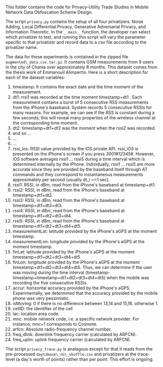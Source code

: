 This folder contains the code for Privacy-Utility Trade Studies in Mobile Network Data Obfuscation Scheme Design.

The script `privacy.py` contains the setup of all four privatizers: Noise Adding, Local Differential Privacy, Generative Adversarial Privacy, and Information Theoretic. In the `__main__` function, the developer can select which privatizer to test, and running this script will vary the parameter specific to that privatizer and record data to a csv file according to the privatizer name.

The data for these experiments is contained in the zipped file `augmented\_data.csv.tar.gz`. It contains GSM measurements from 9 users in the city of Chania over approximately 8 months. This dataset comes from the thesis work of  Emmanouil Alimpertis. Here is a short description for each of the dataset variables:

1. timestamp: It contains the exact date and the time moment of the measurement.
2. dt1: rrsi1 was recorded at the time moment timestamp+dt1 . Each measurement contains a burst of 5 consecutive RSS measurements from the iPhone's baseband. System records 5 consecutive RSSIs for many reasons. For example, we can see if the RSS is constant during a few seconds; this will reveal many properties of the wireless channel at the corresponding time moment.
3. dt2: timestamp+dt1+dt2 was the moment when the rssi2 was recorded.
4. and so ...
5. ...
6. ...
7. rssi\_ios: RSSI value provided by the iOS private API. rssi\_iOS is presented on the iPhone's screen if you press *3001#12345#*. However, iOS software averages rssi1 ... rssi5 during a time interval which is determined internally by the iPhone. Individually, rssi1 ... rssi5 are more accurate since they are provided by the baseband itself through AT commands and they correspond to instantaneous measurements approximately per second (usually dt\_i ~=1 sec).
8. rssi1: RSSI, in dBm, read from the iPhone's baseband at timestamp+dt1.
9. rssi2: RSSI, in dBm, read from the iPhone's baseband at timestamp+dt1+dt2.
10. rssi3: RSSI, in dBm, read from the iPhone's baseband at timestamp+dt1+dt3+dt3.
11. rssi4: RSSI, in dBm, read from the iPhone's baseband at timestamp+dt1+dt2+dt3+dt4.
12. rssi5: RSSI, in dBm, read from the iPhone's baseband at timestamp+dt1+dt2+dt3+dt4+dt5.
13. measurementLat: latitude provided by the iPhone's aGPS at the moment timestamp.
14. measurementLon: longitude provided by the iPhone's aGPS at the moment timestamp.
15. finLat: latitude provided by the iPhone's aGPS at the moment timestamp+dt1+dt2+dt3+dt4+dt5
16. finLon: longitude provided by the iPhone's aGPS at the moment timestamp+dt1+dt2+dt3+dt4+dt5. Thus, we can determine if the user was moving during the time interval (timestamp-timestamp+timestamp+dt1+dt2+dt3+dt4+dt5) when the mobile was recording the five consecutive RSSIs.
17.  accur: horizontal accuracy provided by the iPhone's aGPS. Experimentally, we determined that the accuracy provided by the mobile phone was very pessimistic.
18. isMoving: 0 if there is no difference between 13,14 and 15,16. otherwise 1.
19. cellID: the identifier of the cell
19. lac: location area code.
20. mnc: mobile network code, i.e. a specific network provider. For instance, mnc=1 corresponds to Cosmote.
21. arfcn: Absolute radio-frequency channel number.
22. freq\_dlink: downlink frequency carrier (calculated by ARFCN).
23. freq\_uplin: uplink frequency carrier (calculated by ARFCN).

The script `privacy_trace.py` is analagous except for that it reads from the pre-processed `daytabase\_no\_shuffle.csv` and privatizers at the trace-level (a day's worth of points) rather than per point. This effort is ongoing.
